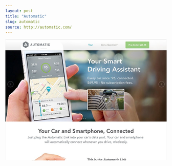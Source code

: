 ```yaml
---
layout: post
title: "Automatic"
slug: automatic
source: http://automatic.com/
---
```


<img src="/assets/img/screenshots/automatic.jpg">

